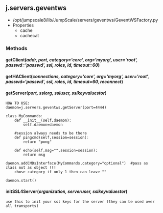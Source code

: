 <!-- toc -->
## j.servers.geventws

- /opt/jumpscale8/lib/JumpScale/servers/geventws/GeventWSFactory.py
- Properties
    - cache
    - cachecat

### Methods

#### getClient(*addr, port, category='core', org='myorg', user='root', passwd='passwd', ssl, roles, id, timeout=60*) 

#### getHAClient(*connections, category='core', org='myorg', user='root', passwd='passwd', ssl, roles, id, timeout=60, reconnect*) 

#### getServer(*port, sslorg, ssluser, sslkeyvaluestor*) 

```
HOW TO USE:
daemon=j.servers.geventws.getServer(port=4444)

class MyCommands:
    def __init__(self,daemon):
        self.daemon=daemon

    #session always needs to be there
    def pingcmd(self,session=session):
        return "pong"

    def echo(self,msg="",session=session):
        return msg

daemon.addCMDsInterface(MyCommands,category="optional")  #pass as class not as object !!!
    chose category if only 1 then can leave ""

daemon.start()

```

#### initSSL4Server(*organization, serveruser, sslkeyvaluestor*) 

```
use this to init your ssl keys for the server (they can be used over all transports)

```

